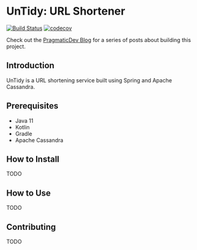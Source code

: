 # UnTidy: URL Shortener

[![Build Status](https://travis-ci.com/pragmaticdev-io/untidy.svg?branch=master)](https://travis-ci.com/pragmaticdev-io/untidy)
[![codecov](https://codecov.io/gh/pragmaticdev-io/untidy/branch/master/graph/badge.svg)](https://codecov.io/gh/pragmaticdev-io/untidy)


Check out the [PragmaticDev Blog](https://blog.pragmaticdev.io/) for a series of posts about building this project.

## Introduction

UnTidy is a URL shortening service built using Spring and Apache Cassandra.

## Prerequisites
- Java 11
- Kotlin
- Gradle
- Apache Cassandra

## How to Install
TODO

## How to Use
TODO

## Contributing
TODO

